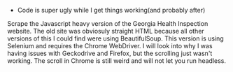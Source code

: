 * Code is super ugly while I get things working(and probably after)


Scrape the Javascript heavy version of the Georgia Health Inspection website. The old site was obviosuly straight HTML because all other versions of this I could find were using BeautifulSoup. This version is using Selenium and requires the Chrome WebDriver. I will look into why I was having issues with Geckodrive and Firefox, but the scrolling just wasn't working. The scroll in Chrome is still weird and will not let you run headless. 
